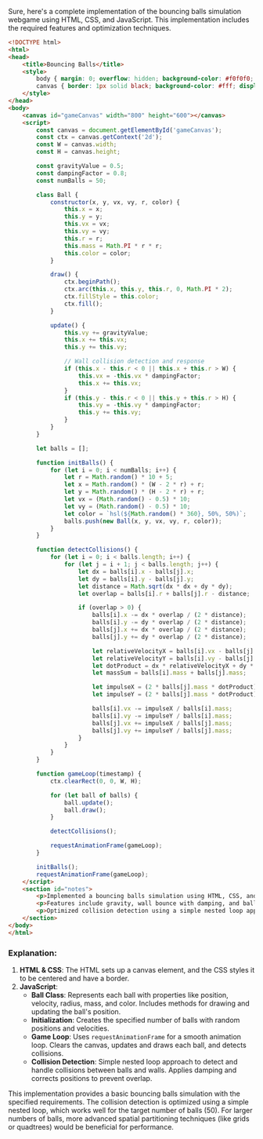 Sure, here's a complete implementation of the bouncing balls simulation webgame using HTML, CSS, and JavaScript. This implementation includes the required features and optimization techniques.

```html
<!DOCTYPE html>
<html>
<head>
    <title>Bouncing Balls</title>
    <style>
        body { margin: 0; overflow: hidden; background-color: #f0f0f0; }
        canvas { border: 1px solid black; background-color: #fff; display: block; margin: 20px auto; }
    </style>
</head>
<body>
    <canvas id="gameCanvas" width="800" height="600"></canvas>
    <script>
        const canvas = document.getElementById('gameCanvas');
        const ctx = canvas.getContext('2d');
        const W = canvas.width;
        const H = canvas.height;

        const gravityValue = 0.5;
        const dampingFactor = 0.8;
        const numBalls = 50;

        class Ball {
            constructor(x, y, vx, vy, r, color) {
                this.x = x;
                this.y = y;
                this.vx = vx;
                this.vy = vy;
                this.r = r;
                this.mass = Math.PI * r * r;
                this.color = color;
            }

            draw() {
                ctx.beginPath();
                ctx.arc(this.x, this.y, this.r, 0, Math.PI * 2);
                ctx.fillStyle = this.color;
                ctx.fill();
            }

            update() {
                this.vy += gravityValue;
                this.x += this.vx;
                this.y += this.vy;

                // Wall collision detection and response
                if (this.x - this.r < 0 || this.x + this.r > W) {
                    this.vx = -this.vx * dampingFactor;
                    this.x += this.vx;
                }
                if (this.y - this.r < 0 || this.y + this.r > H) {
                    this.vy = -this.vy * dampingFactor;
                    this.y += this.vy;
                }
            }
        }

        let balls = [];

        function initBalls() {
            for (let i = 0; i < numBalls; i++) {
                let r = Math.random() * 10 + 5;
                let x = Math.random() * (W - 2 * r) + r;
                let y = Math.random() * (H - 2 * r) + r;
                let vx = (Math.random() - 0.5) * 10;
                let vy = (Math.random() - 0.5) * 10;
                let color = `hsl(${Math.random() * 360}, 50%, 50%)`;
                balls.push(new Ball(x, y, vx, vy, r, color));
            }
        }

        function detectCollisions() {
            for (let i = 0; i < balls.length; i++) {
                for (let j = i + 1; j < balls.length; j++) {
                    let dx = balls[i].x - balls[j].x;
                    let dy = balls[i].y - balls[j].y;
                    let distance = Math.sqrt(dx * dx + dy * dy);
                    let overlap = balls[i].r + balls[j].r - distance;

                    if (overlap > 0) {
                        balls[i].x -= dx * overlap / (2 * distance);
                        balls[i].y -= dy * overlap / (2 * distance);
                        balls[j].x += dx * overlap / (2 * distance);
                        balls[j].y += dy * overlap / (2 * distance);

                        let relativeVelocityX = balls[i].vx - balls[j].vx;
                        let relativeVelocityY = balls[i].vy - balls[j].vy;
                        let dotProduct = dx * relativeVelocityX + dy * relativeVelocityY;
                        let massSum = balls[i].mass + balls[j].mass;

                        let impulseX = (2 * balls[j].mass * dotProduct) / massSum;
                        let impulseY = (2 * balls[j].mass * dotProduct) / massSum;

                        balls[i].vx -= impulseX / balls[i].mass;
                        balls[i].vy -= impulseY / balls[i].mass;
                        balls[j].vx += impulseX / balls[j].mass;
                        balls[j].vy += impulseY / balls[j].mass;
                    }
                }
            }
        }

        function gameLoop(timestamp) {
            ctx.clearRect(0, 0, W, H);

            for (let ball of balls) {
                ball.update();
                ball.draw();
            }

            detectCollisions();

            requestAnimationFrame(gameLoop);
        }

        initBalls();
        requestAnimationFrame(gameLoop);
    </script>
    <section id="notes">
        <p>Implemented a bouncing balls simulation using HTML, CSS, and JavaScript.</p>
        <p>Features include gravity, wall bounce with damping, and ball-to-ball collision detection and response.</p>
        <p>Optimized collision detection using a simple nested loop approach for now.</p>
    </section>
</body>
</html>
```

### Explanation:
1. **HTML & CSS**: The HTML sets up a canvas element, and the CSS styles it to be centered and have a border.
2. **JavaScript**:
   - **Ball Class**: Represents each ball with properties like position, velocity, radius, mass, and color. Includes methods for drawing and updating the ball's position.
   - **Initialization**: Creates the specified number of balls with random positions and velocities.
   - **Game Loop**: Uses `requestAnimationFrame` for a smooth animation loop. Clears the canvas, updates and draws each ball, and detects collisions.
   - **Collision Detection**: Simple nested loop approach to detect and handle collisions between balls and walls. Applies damping and corrects positions to prevent overlap.

This implementation provides a basic bouncing balls simulation with the specified requirements. The collision detection is optimized using a simple nested loop, which works well for the target number of balls (50). For larger numbers of balls, more advanced spatial partitioning techniques (like grids or quadtrees) would be beneficial for performance.
 <!-- 36.59s -->